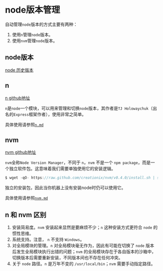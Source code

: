 <!--
 * @Author: tangdaoyong
 * @Date: 2021-05-26 10:26:22
 * @LastEditors: tangdaoyong
 * @LastEditTime: 2021-05-26 11:02:46
 * @Description: node版本管理
-->
# node版本管理

自动管理`node`版本的方式主要有两种：

1. 使用`n`管理`node`版本。
2. 使用`nvm`管理`node`版本。

## node版本

[node 历史版本](https://nodejs.org/zh-cn/download/releases/)

## n

[n github地址](https://github.com/tj/n)

`n`是`node`一个模块，可以用来管理和切换`node`版本，其作者是`TJ Holowaychuk`（出名的`Express`框架作者），使用非常之简单。

具体使用请参照[`n.md`](https://github.com/matiastang/matias-npm-yarn-pnpm/blob/main/docs/md/node%E7%89%88%E6%9C%AC%E7%AE%A1%E7%90%86/n.md)

## nvm

[nvm github地址](https://github.com/creationix/nvm)

`nvm`全称`Node Version Manager`，不同于 `n`，`nvm` 不是一个 `npm package`，而是一个独立软件包。这意味着我们需要单独使用它的安装逻辑。
```js
$ wget -qO- https://raw.github.com/creationix/nvm/v0.4.0/install.sh | sh
```
独立的安装包，因此当你机器上没有安装node时仍可以使用它。

具体使用请参照[`nvm.md`](https://github.com/matiastang/matias-npm-yarn-pnpm/blob/main/docs/md/node%E7%89%88%E6%9C%AC%E7%AE%A1%E7%90%86/nvm.md)

## n 和 nvm 区别

1. 安装简易度。`nvm` 安装起来显然是要麻烦不少；`n` 这种安装方式更符合 `node` 的惯性思维。
2. 系统支持。注意， `n` 不支持 `Windows`。
3. 对全局模块的管理。`n` 对全局模块毫无作为，因此有可能在切换了 `node` 版本后发生全局模块执行出错的问题；`nvm` 的全局模块存在于各自版本的沙箱中，切换版本后需要重新安装，不同版本间也不存在任何冲突。
4. 关于 `node` 路径。`n` 是万年不变的 `/usr/local/bin`；`nvm` 需要手动指定路径。
